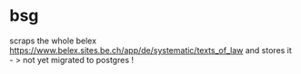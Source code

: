 # bsg

scraps the whole belex https://www.belex.sites.be.ch/app/de/systematic/texts_of_law
and stores it - > not yet migrated to postgres !

